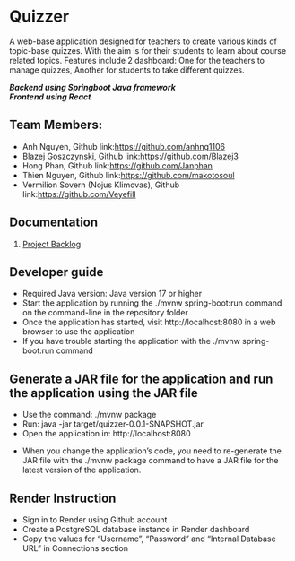 # Quizzer

A web-base application designed for teachers to create various kinds of topic-base quizzes. With the aim is for their students to learn about course related topics. Features include 2 dashboard: One for the teachers to manage quizzes, Another for students to take different quizzes.

***Backend using Springboot Java framework***<br>
***Frontend using React***

## Team Members:
- Anh Nguyen, Github link:<https://github.com/anhng1106>
- Blazej Goszczynski, Github link:<https://github.com/Blazej3>
- Hong Phan, Github link:<https://github.com/Janphan>
- Thien Nguyen, Github link:<https://github.com/makotosoul>
- Vermilion Sovern (Nojus Klimovas), Github link:<https://github.com/Veyefill>

## Documentation
1. [Project Backlog](https://github.com/orgs/softProTeam1/projects/1)

## Developer guide
- Required Java version: Java version 17 or higher
- Start the application by running the ./mvnw spring-boot:run command on the command-line in the repository folder
- Once the application has started, visit http://localhost:8080 in a web browser to use the application
- If you have trouble starting the application with the ./mvnw spring-boot:run command

## Generate a JAR file for the application and run the application using the JAR file
- Use the command: ./mvnw package
- Run: java -jar target/quizzer-0.0.1-SNAPSHOT.jar
- Open the application in:  http://localhost:8080
* When you change the application’s code, you need to re-generate the JAR file with the ./mvnw package command to have a JAR file for the latest version of the application.


## Render Instruction

- Sign in to Render using Github account
- Create a PostgreSQL database instance in Render dashboard
- Copy the values for “Username”, “Password” and “Internal Database URL” in Connections section



